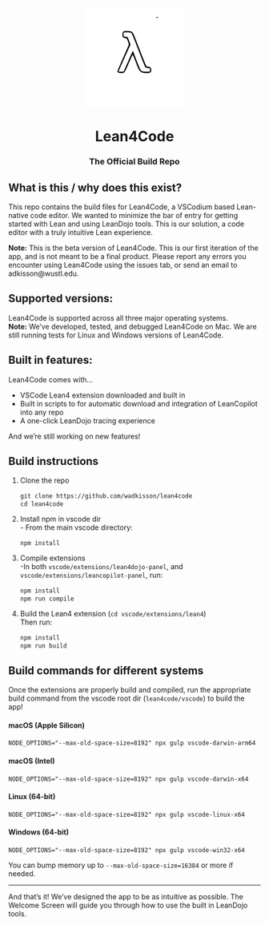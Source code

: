 <div align="center">
  <img src="./icons/stable/codium_cnl.svg" alt="Lean4Code Logo" width="200"/>
  <h1>Lean4Code</h1>
  <h3>The Official Build Repo</h3>
</div>

<h2>What is this / why does this exist?</h2>

<p>
This repo contains the build files for Lean4Code, a VSCodium based Lean-native code editor.
We wanted to minimize the bar of entry for getting started with Lean and using LeanDojo tools.
This is our solution, a code editor with a truly intuitive Lean experience.
</p>

<p><strong>Note:</strong> This is the beta version of Lean4Code. This is our first iteration of the app, and is not meant to be a final product. Please report any errors you encounter using Lean4Code using the issues tab, or send an email to adkisson@wustl.edu.</p>

<h2>Supported versions:</h2>

<p>
Lean4Code is supported across all three major operating systems.<br />
<strong>Note:</strong> We’ve developed, tested, and debugged Lean4Code on Mac.
We are still running tests for Linux and Windows versions of Lean4Code.
</p>

<h2>Built in features:</h2>

<p>Lean4Code comes with…</p>
<ul>
  <li>VSCode Lean4 extension downloaded and built in</li>
  <li>Built in scripts to for automatic download and integration of LeanCopilot into any repo</li>
  <li>A one-click LeanDojo tracing experience</li>
</ul>
<p>And we’re still working on new features!</p>

<h2>Build instructions</h2>

<ol>
  <li>Clone the repo
    <pre><code>git clone https://github.com/wadkisson/lean4code
cd lean4code</code></pre>
  </li>

  <li>Install npm in vscode dir<br />
    - From the main vscode directory:
    <pre><code>npm install</code></pre>
  </li>

  <li>Compile extensions<br />
    -In both <code>vscode/extensions/lean4dojo-panel</code>, and <code>vscode/extensions/leancopilot-panel</code>, run:
    <pre><code>npm install
npm run compile</code></pre>
  </li>

  <li>Build the Lean4 extension (<code>cd vscode/extensions/lean4</code>)<br />
    Then run:
    <pre><code>npm install
npm run build</code></pre>
  </li>
</ol>

<h2>Build commands for different systems</h2>

<p>Once the extensions are properly build and compiled, run the appropriate build command from the vscode root dir (<code>lean4code/vscode</code>) to build the app!</p>

<h4>macOS (Apple Silicon)</h4>
<pre><code>NODE_OPTIONS="--max-old-space-size=8192" npx gulp vscode-darwin-arm64</code></pre>

<h4>macOS (Intel)</h4>
<pre><code>NODE_OPTIONS="--max-old-space-size=8192" npx gulp vscode-darwin-x64</code></pre>

<h4>Linux (64-bit)</h4>
<pre><code>NODE_OPTIONS="--max-old-space-size=8192" npx gulp vscode-linux-x64</code></pre>

<h4>Windows (64-bit)</h4>
<pre><code>NODE_OPTIONS="--max-old-space-size=8192" npx gulp vscode-win32-x64</code></pre>

<p>You can bump memory up to <code>--max-old-space-size=16384</code> or more if needed.</p>

<hr />

<p>And that’s it! We’ve designed the app to be as intuitive as possible. The Welcome Screen will guide you through how to use the built in LeanDojo tools.</p>
